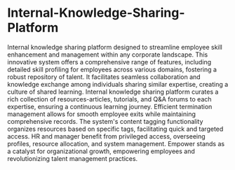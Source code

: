 # Internal-Knowledge-Sharing-Platform
Internal knowledge sharing platform designed to streamline employee skill enhancement and management within any corporate landscape. This innovative system offers a comprehensive range of features, including detailed skill profiling for employees across various domains, fostering a robust repository of talent. It facilitates seamless collaboration and knowledge exchange among individuals sharing similar expertise, creating a culture of shared learning. Internal knowledge sharing platform curates a rich collection of resources-articles, tutorials, and Q&A forums to each expertise, ensuring a continuous learning journey. Efficient termination management allows for smooth employee exits while maintaining comprehensive records. The system's content tagging functionality organizes resources based on specific tags, facilitating quick and targeted access. HR and manager benefit from privileged access, overseeing profiles, resource allocation, and system management. Empower stands as a catalyst for organizational growth, empowering employees and revolutionizing talent management practices.
